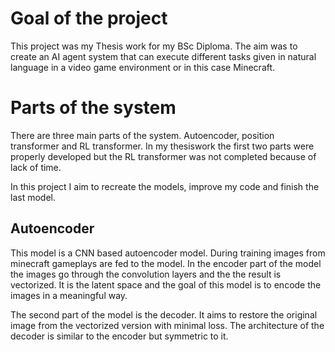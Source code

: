 # Goal of the project
This project was my Thesis work for my BSc Diploma.
The aim was to create an AI agent system that can execute different tasks given in natural language in a video game environment or in this case Minecraft.

# Parts of the system
There are three main parts of the system. Autoencoder, position transformer and RL transformer.
In my thesiswork the first two parts were properly developed but the RL transformer was not completed because of lack of time.

In this project I aim to recreate the models, improve my code and finish the last model.

## Autoencoder
This model is a CNN based autoencoder model. During training images from minecraft gameplays are fed to the model. In the encoder part of the model the images go through the convolution layers and the the result is vectorized. It is the latent space and the goal of this model is to encode the images in a meaningful way.

The second part of the model is the decoder. It aims to restore the original image from the vectorized version with minimal loss. The architecture of the decoder is similar to the encoder but symmetric to it.